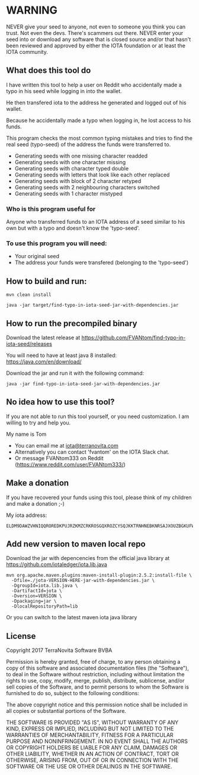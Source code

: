 # WARNING

NEVER give your seed to anyone, not even to someone you think you can trust. Not even the devs. There's scammers out there. NEVER enter your seed into or download any software that is closed source and/or that hasn't been reviewed and approved by either the IOTA foundation or at least the IOTA community.


## What does this tool do

I have written this tool to help a user on Reddit who accidentally made a typo in his seed while logging in into the wallet.

He then transfered iota to the address he generated and logged out of his wallet.

Because he accidentally made a typo when logging in, he lost access to his funds.

This program checks the most common typing mistakes and tries to find the real seed (typo-seed) of the address the funds were transferred to.

* Generating seeds with one missing character readded
* Generating seeds with one character missing
* Generating seeds with character typed double
* Generating seeds with letters that look like each other replaced
* Generating seeds with block of 2 character retyped
* Generating seeds with 2 neighbouring characters switched
* Generating seeds with 1 character mistyped

### Who is this program useful for

Anyone who transferred funds to an IOTA address of a seed similar to his own but with a typo and doesn't know the 'typo-seed'.

### To use this program you will need:

* Your original seed
* The address your funds were transfered (belonging to the 'typo-seed')

## How to build and run:

    mvn clean install

    java -jar target/find-typo-in-iota-seed-jar-with-dependencies.jar 
    
## How to run the precompiled binary

Download the latest release at 
https://github.com/FVANtom/find-typo-in-iota-seed/releases

You will need to have at least java 8 installed:
https://java.com/en/download/

Download the jar and run it with the following command:

    java -jar find-typo-in-iota-seed-jar-with-dependencies.jar
    
## No idea how to use this tool?

If you are not able to run this tool yourself, or you need customization. I am willing to try and help you. 

My name is Tom
 - You can email me at iota@terranovita.com 
 - Alternatively you can contact 'fvantom' on the IOTA Slack chat.
 - Or message FVANtom333 on Reddit (https://www.reddit.com/user/FVANtom333/)

## Make a donation

If you have recovered your funds using this tool, please think of my children and make a donation ;-)

My iota address: 

    ELDM9DAWZVHNIQQROREDKPUJRZKMZCRKROSGQXROZCYSQJKKTRNHNEBKNRSAJXOUZBGKUFWTNTN9VKTBWYJFDAQNOD

## Add new version to maven local repo

Download the jar with depencencies from the official java library at https://github.com/iotaledger/iota.lib.java

    mvn org.apache.maven.plugins:maven-install-plugin:2.5.2:install-file \
      -Dfile=./jota-VERSION-HERE-jar-with-dependencies.jar \
      -DgroupId=iota.lib.java \
      -DartifactId=jota \
      -Dversion=VERSION \
      -Dpackaging=jar \
      -DlocalRepositoryPath=lib
      
Or you can switch to the latest maven iota java library

## License

Copyright 2017 TerraNovita Software BVBA

Permission is hereby granted, free of charge, to any person obtaining a copy of this software and associated documentation files (the "Software"), to deal in the Software without restriction, including without limitation the rights to use, copy, modify, merge, publish, distribute, sublicense, and/or sell copies of the Software, and to permit persons to whom the Software is furnished to do so, subject to the following conditions:

The above copyright notice and this permission notice shall be included in all copies or substantial portions of the Software.

THE SOFTWARE IS PROVIDED "AS IS", WITHOUT WARRANTY OF ANY KIND, EXPRESS OR IMPLIED, INCLUDING BUT NOT LIMITED TO THE WARRANTIES OF MERCHANTABILITY, FITNESS FOR A PARTICULAR PURPOSE AND NONINFRINGEMENT. IN NO EVENT SHALL THE AUTHORS OR COPYRIGHT HOLDERS BE LIABLE FOR ANY CLAIM, DAMAGES OR OTHER LIABILITY, WHETHER IN AN ACTION OF CONTRACT, TORT OR OTHERWISE, ARISING FROM, OUT OF OR IN CONNECTION WITH THE SOFTWARE OR THE USE OR OTHER DEALINGS IN THE SOFTWARE.

